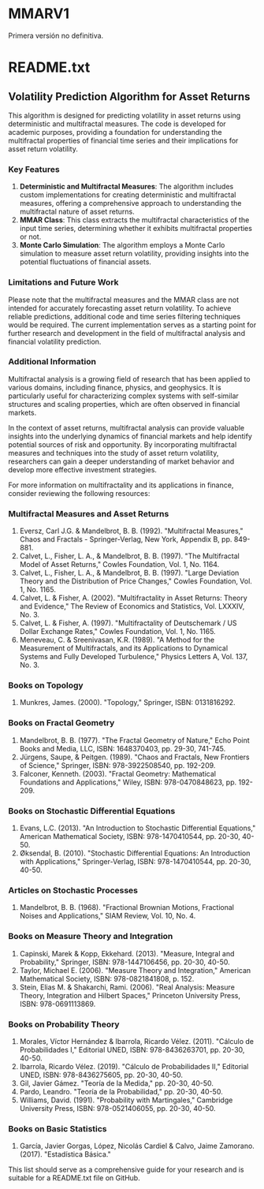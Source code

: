 # MMARV1
Primera versión no definitiva. 

# README.txt

## Volatility Prediction Algorithm for Asset Returns

This algorithm is designed for predicting volatility in asset returns using deterministic and multifractal measures. The code is developed for academic purposes, providing a foundation for understanding the multifractal properties of financial time series and their implications for asset return volatility.

### Key Features

1. **Deterministic and Multifractal Measures**: The algorithm includes custom implementations for creating deterministic and multifractal measures, offering a comprehensive approach to understanding the multifractal nature of asset returns.
2. **MMAR Class**: This class extracts the multifractal characteristics of the input time series, determining whether it exhibits multifractal properties or not.
3. **Monte Carlo Simulation**: The algorithm employs a Monte Carlo simulation to measure asset return volatility, providing insights into the potential fluctuations of financial assets.

### Limitations and Future Work

Please note that the multifractal measures and the MMAR class are not intended for accurately forecasting asset return volatility. To achieve reliable predictions, additional code and time series filtering techniques would be required. The current implementation serves as a starting point for further research and development in the field of multifractal analysis and financial volatility prediction.

### Additional Information

Multifractal analysis is a growing field of research that has been applied to various domains, including finance, physics, and geophysics. It is particularly useful for characterizing complex systems with self-similar structures and scaling properties, which are often observed in financial markets.

In the context of asset returns, multifractal analysis can provide valuable insights into the underlying dynamics of financial markets and help identify potential sources of risk and opportunity. By incorporating multifractal measures and techniques into the study of asset return volatility, researchers can gain a deeper understanding of market behavior and develop more effective investment strategies.

For more information on multifractality and its applications in finance, consider reviewing the following resources:

### Multifractal Measures and Asset Returns
1. Eversz, Carl J.G. & Mandelbrot, B. B. (1992). "Multifractal Measures," Chaos and Fractals - Springer-Verlag, New York, Appendix B, pp. 849-881.
2. Calvet, L., Fisher, L. A., & Mandelbrot, B. B. (1997). "The Multifractal Model of Asset Returns," Cowles Foundation, Vol. 1, No. 1164.
3. Calvet, L., Fisher, L. A., & Mandelbrot, B. B. (1997). "Large Deviation Theory and the Distribution of Price Changes," Cowles Foundation, Vol. 1, No. 1165.
4. Calvet, L. & Fisher, A. (2002). "Multifractality in Asset Returns: Theory and Evidence," The Review of Economics and Statistics, Vol. LXXXIV, No. 3.
5. Calvet, L. & Fisher, A. (1997). "Multifractality of Deutschemark / US Dollar Exchange Rates," Cowles Foundation, Vol. 1, No. 1165.
6. Meneveau, C. & Sreenivasan, K.R. (1989). "A Method for the Measurement of Multifractals, and its Applications to Dynamical Systems and Fully Developed Turbulence," Physics Letters A, Vol. 137, No. 3.

### Books on Topology
1. Munkres, James. (2000). "Topology," Springer, ISBN: 0131816292.

### Books on Fractal Geometry
1. Mandelbrot, B. B. (1977). "The Fractal Geometry of Nature," Echo Point Books and Media, LLC, ISBN: 1648370403, pp. 29-30, 741-745.
2. Jürgens, Saupe, & Peitgen. (1989). "Chaos and Fractals, New Frontiers of Science," Springer, ISBN: 978-3922508540, pp. 192-209.
3. Falconer, Kenneth. (2003). "Fractal Geometry: Mathematical Foundations and Applications," Wiley, ISBN: 978-0470848623, pp. 192-209.

### Books on Stochastic Differential Equations
1. Evans, L.C. (2013). "An Introduction to Stochastic Differential Equations," American Mathematical Society, ISBN: 978-1470410544, pp. 20-30, 40-50.
2. Øksendal, B. (2010). "Stochastic Differential Equations: An Introduction with Applications," Springer-Verlag, ISBN: 978-1470410544, pp. 20-30, 40-50.

### Articles on Stochastic Processes
1. Mandelbrot, B. B. (1968). "Fractional Brownian Motions, Fractional Noises and Applications," SIAM Review, Vol. 10, No. 4.

### Books on Measure Theory and Integration
1. Capinski, Marek & Kopp, Ekkehard. (2013). "Measure, Integral and Probability," Springer, ISBN: 978-1447106456, pp. 20-30, 40-50.
2. Taylor, Michael E. (2006). "Measure Theory and Integration," American Mathematical Society, ISBN: 978-0821841808, p. 152.
3. Stein, Elias M. & Shakarchi, Rami. (2006). "Real Analysis: Measure Theory, Integration and Hilbert Spaces," Princeton University Press, ISBN: 978-0691113869.

### Books on Probability Theory
1. Morales, Víctor Hernández & Ibarrola, Ricardo Vélez. (2011). "Cálculo de Probabilidades I," Editorial UNED, ISBN: 978-8436263701, pp. 20-30, 40-50.
2. Ibarrola, Ricardo Vélez. (2019). "Cálculo de Probabilidades II," Editorial UNED, ISBN: 978-8436275605, pp. 20-30, 40-50.
3. Gil, Javier Gámez. "Teoría de la Medida," pp. 20-30, 40-50.
4. Pardo, Leandro. "Teoría de la Probabilidad," pp. 20-30, 40-50.
5. Williams, David. (1991). "Probability with Martingales," Cambridge University Press, ISBN: 978-0521406055, pp. 20-30, 40-50.

### Books on Basic Statistics
1. García, Javier Gorgas, López, Nicolás Cardiel & Calvo, Jaime Zamorano. (2017). "Estadística Básica."

This list should serve as a comprehensive guide for your research and is suitable for a README.txt file on GitHub.
